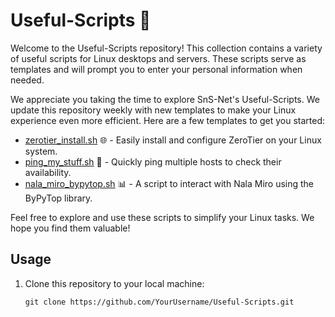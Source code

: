# Useful-Scripts 🚀

Welcome to the Useful-Scripts repository! This collection contains a variety of useful scripts for Linux desktops and servers. These scripts serve as templates and will prompt you to enter your personal information when needed.

We appreciate you taking the time to explore SnS-Net's Useful-Scripts. We update this repository weekly with new templates to make your Linux experience even more efficient. Here are a few templates to get you started:

- [zerotier_install.sh](scripts/zerotier_install.sh) 🌐 - Easily install and configure ZeroTier on your Linux system.
- [ping_my_stuff.sh](scripts/ping_my_stuff.sh) 📡 - Quickly ping multiple hosts to check their availability.
- [nala_miro_bypytop.sh](scripts/nala_miro_bypytop.sh) 📊 - A script to interact with Nala Miro using the ByPyTop library.

Feel free to explore and use these scripts to simplify your Linux tasks. We hope you find them valuable!

## Usage

1. Clone this repository to your local machine:

   ```shell
   git clone https://github.com/YourUsername/Useful-Scripts.git

